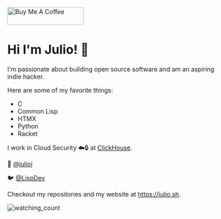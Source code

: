 <a href="https://www.buymeacoffee.com/lispdev" target="_blank"><img src="https://cdn.buymeacoffee.com/buttons/default-orange.png" alt="Buy Me A Coffee" height="41" width="174"></a>

# Hi I'm Julio! 🚀

I'm passionate about building open source software and am an aspiring indie hacker.

Here are some of my favorite things:

- C
- Common Lisp
- HTMX
- Python
- Racket

I work in Cloud Security ☁️🔒 at [ClickHouse](https://clickhouse.com).

🐘 [@julioj](https://fosstodon.org/@julioj)

🐦 [@LispDev](https://x.com/lispdev)

Checkout my repositories and my website at https://julio.sh.

<img src="https://komarev.com/ghpvc/?username=juliojimenez&color=brightgreen" alt="watching_count" />

<!--
**juliojimenez/juliojimenez** is a ✨ _special_ ✨ repository because its `README.md` (this file) appears on your GitHub profile.

Here are some ideas to get you started:

- 🔭 I’m currently working on ...
- 🌱 I’m currently learning ...
- 👯 I’m looking to collaborate on ...
- 🤔 I’m looking for help with ...
- 💬 Ask me about ...
- 📫 How to reach me: ...
- 😄 Pronouns: ...
- ⚡ Fun fact: ...
-->
